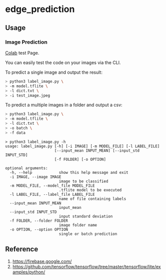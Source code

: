 # edge_prediction

## Usage
### Image Prediction
[Colab][Colab_link] test Page.

[Colab_link]: https://colab.research.google.com/gist/zgy600/e9d433f3fd27d2babda2f01b143e089f/edge_prediction_run_github.ipynb?authuser=1

You can easily test the code on your images via the CLI.

To predict a single image and output the result:
```bash
> python3 label_image.py \
> -m model.tflite \
> -l dict.txt \
> -i test_image.jpeg
```

To predict a multiple images in a folder and output a csv:
```bash
> python3 label_image.py \
> -m model.tflite \
> -l dict.txt \
> -o batch \
> -f data
```

```shell
> python3 label_image.py -h
usage: label_image.py [-h] [-i IMAGE] [-m MODEL_FILE] [-l LABEL_FILE]
                      [--input_mean INPUT_MEAN] [--input_std INPUT_STD]
                      [-f FOLDER] [-o OPTION]

optional arguments:
  -h, --help            show this help message and exit
  -i IMAGE, --image IMAGE
                        image to be classified
  -m MODEL_FILE, --model_file MODEL_FILE
                        .tflite model to be executed
  -l LABEL_FILE, --label_file LABEL_FILE
                        name of file containing labels
  --input_mean INPUT_MEAN
                        input_mean
  --input_std INPUT_STD
                        input standard deviation
  -f FOLDER, --folder FOLDER
                        image folder name
  -o OPTION, --option OPTION
                        single or batch prediction
```

## Reference
1. https://firebase.google.com/
2. https://github.com/tensorflow/tensorflow/tree/master/tensorflow/lite/examples/python/
